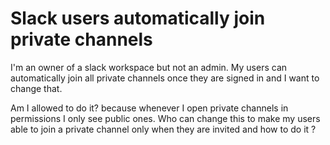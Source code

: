
# Slack users automatically join private channels

I'm an owner of a slack workspace but not an admin.
My users can automatically join all private channels once they are signed in and I want to change that.

Am I allowed to do it? because whenever I open private channels in permissions I only see public ones.
Who can change this to make my users able to join a private channel only when they are invited and how to do it ?


        